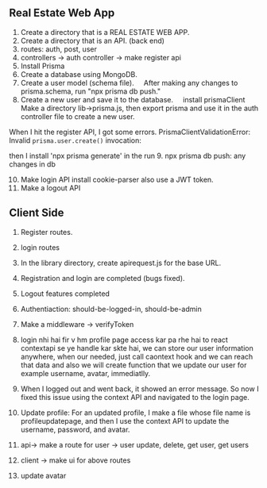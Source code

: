 ## Real Estate Web App
1. Create a directory that is a REAL ESTATE WEB APP.
2. Create a directory that is an API. (back end)
3. routes: auth, post, user
4. controllers -> auth controller -> make register api
5. Install Prisma
6. Create a database using MongoDB.
7. Create a user model (schema file).
    After making any changes to prisma.schema, run "npx prisma db push."
8. Create a new user and save it to the database.
    install prismaClient
Make a directory lib->prisma.js, then export prisma and use it in the auth controller file to create a new user.

When I hit the register API, I got some errors.
PrismaClientValidationError:
Invalid `prisma.user.create()` invocation:

then I install 'npx prisma generate' in the run
9. npx prisma db push: any changes in db

10. Make login API
install cookie-parser
also use a JWT token.
11. Make a logout API
## Client Side
1. Register routes.
2. login routes
3. In the library directory, create apirequest.js for the base URL.
4. Registration and login are completed (bugs fixed).
5. Logout features completed
6. Authentiaction: should-be-logged-in, should-be-admin
7. Make a middleware -> verifyToken
8. login nhi hai fir v hm profile page access kar pa rhe hai to react contextapi se ye handle kar skte hai, we can store our user information anywhere, when our needed, just call caontext hook and we can reach that data and also we will create function that we update our user for example username, avatar, immediatlly.

9. When I logged out and went back, it showed an error message. So now I fixed this issue using the context API and navigated to the login page.
10. Update profile: For an updated profile, I make a file whose file name is profileupdatepage, and then I use the context API to update the username, password, and avatar.
11. api-> make a route for user -> user update, delete, get user, get users 
12. client -> make ui for above routes
13. update avatar












